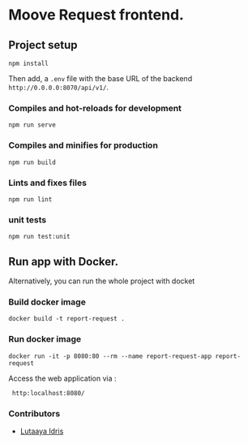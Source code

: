 # Moove Request  frontend.

## Project setup
```
npm install
```


Then add, a `.env` file with the base URL of the backend `http://0.0.0.0:8070/api/v1/`.

### Compiles and hot-reloads for development
```
npm run serve
```

### Compiles and minifies for production
```
npm run build
```

### Lints and fixes files
```
npm run lint
```

### unit tests
```
npm run test:unit
```

## Run app with Docker.

Alternatively, you can run the whole project with docket

### Build docker image
```
docker build -t report-request .
```

### Run docker image
```
docker run -it -p 8080:80 --rm --name report-request-app report-request

```

Access the web application via :

```
 http:localhost:8080/
```


### Contributors

* [Lutaaya Idris](https://github.com/huxaiphaer)

